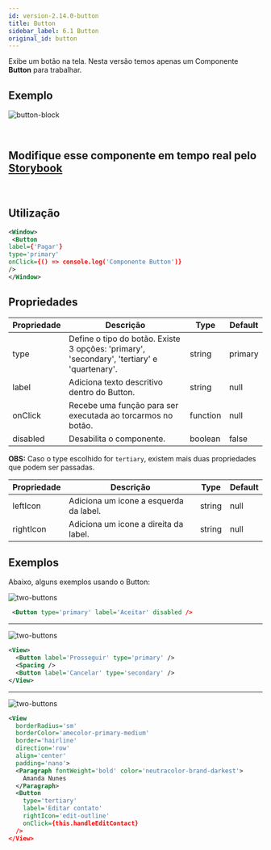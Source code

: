 ```yaml
---
id: version-2.14.0-button
title: Button
sidebar_label: 6.1 Button
original_id: button
---
```


Exibe um botão na tela.
Nesta versão temos apenas um Componente **Button** para trabalhar.

## Exemplo

![button-block](assets/images_components/v2.0.0/button.png)

<br>

## Modifique esse componente em tempo real pelo [Storybook](https://ame-miniapp-components.calindra.com.br/storybook/?path=/story/intera%C3%A7%C3%B5es-button--primary)

<br>

## Utilização

```xml
<Window>
 <Button
label={'Pagar'}
type='primary'
onClick={() => console.log('Componente Button')}
/>
</Window>
```

## Propriedades

| Propriedade | Descrição                                                                                   | Type     | Default |
| ----------- | ------------------------------------------------------------------------------------------- | -------- | ------- |
| type        | Define o tipo do botão. Existe 3 opções: 'primary', 'secondary', 'tertiary' e 'quartenary'. | string   | primary |
| label       | Adiciona texto descritivo dentro do Button.                                                 | string   | null    |
| onClick     | Recebe uma função para ser executada ao torcarmos no botão.                                 | function | null    |
| disabled    | Desabilita o componente.                                                                    | boolean  | false   |

**OBS:** Caso o type escolhido for `tertiary`, existem mais duas propriedades que podem ser passadas.

| Propriedade | Descrição                              | Type   | Default |
| ----------- | -------------------------------------- | ------ | ------- |
| leftIcon    | Adiciona um icone a esquerda da label. | string | null    |
| rightIcon   | Adiciona um icone a direita da label.  | string | null    |

## Exemplos

Abaixo, alguns exemplos usando o Button:

![two-buttons](assets/images_components/v2.14.0/disabled-button.png)

```xml
 <Button type='primary' label='Aceitar' disabled />
```

---

![two-buttons](assets/images_components/v2.14.0/two-buttons.png)

```xml
<View>
  <Button label='Prosseguir' type='primary' />
  <Spacing />
  <Button label='Cancelar' type='secondary' />
</View>
```

---

![two-buttons](assets/images_components/v2.14.0/edit-button.png)

```xml
<View
  borderRadius='sm'
  borderColor='amecolor-primary-medium'
  border='hairline'
  direction='row'
  align='center'
  padding='nano'>
  <Paragraph fontWeight='bold' color='neutracolor-brand-darkest'>
    Amanda Nunes
  </Paragraph>
  <Button
    type='tertiary'
    label='Editar contato'
    rightIcon='edit-outline'
    onClick={this.handleEditContact}
  />
</View>
```
